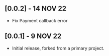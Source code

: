 ## **[0.0.2] - 14 NOV 22**
- Fix Payment callback error

## **[0.0.1] - 9 NOV 22**
- Initial release, forked from a primary project.